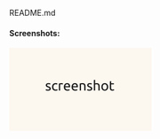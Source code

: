 README.md













<!--[example.com](http://example.com/)-->


#### Screenshots:
![screenshot](screenshot.png)






